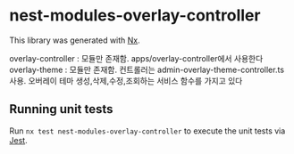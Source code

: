 # nest-modules-overlay-controller

This library was generated with [Nx](https://nx.dev).

overlay-controller : 모듈만 존재함. apps/overlay-controller에서 사용한다
overlay-theme : 모듈만 존재함. 컨트롤러는 admin-overlay-theme-controller.ts 사용. 오버레이 테마 생성,삭제,수정,조회하는 서비스 함수를 가지고 있다

## Running unit tests

Run `nx test nest-modules-overlay-controller` to execute the unit tests via [Jest](https://jestjs.io).
